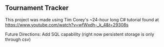 ﻿## Tournament Tracker

This project was made using Tim Corey's ~24-hour long C# tutorial found at https://www.youtube.com/watch?v=wfWxdh-_k_4&t=29308s
 










Future Directions: Add SQL capability (right now persistent storage is only through csv)